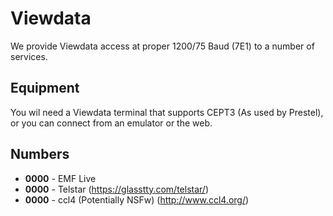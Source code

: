 # Viewdata

We provide Viewdata access at proper 1200/75 Baud (7E1) to a number of services.

## Equipment

You wil need a Viewdata terminal that supports CEPT3 (As used by Prestel), or you can connect from an emulator or the web.

## Numbers

* **0000** - EMF Live
* **0000** - Telstar (https://glasstty.com/telstar/)
* **0000** - ccl4 (Potentially NSFw) (http://www.ccl4.org/)

